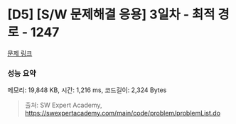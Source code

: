 # [D5] [S/W 문제해결 응용] 3일차 - 최적 경로 - 1247 

[문제 링크](https://swexpertacademy.com/main/code/problem/problemDetail.do?contestProbId=AV15OZ4qAPICFAYD) 

### 성능 요약

메모리: 19,848 KB, 시간: 1,216 ms, 코드길이: 2,324 Bytes



> 출처: SW Expert Academy, https://swexpertacademy.com/main/code/problem/problemList.do